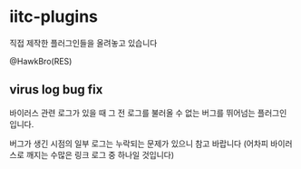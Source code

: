 # iitc-plugins

직접 제작한 플러그인들을 올려놓고 있습니다

@HawkBro(RES)

## virus log bug fix

바이러스 관련 로그가 있을 때 그 전 로그를 불러올 수 없는 버그를 뛰어넘는 플러그인 입니다.

버그가 생긴 시점의 일부 로그는 누락되는 문제가 있으니 참고 바랍니다 (어차피 바이러스로 깨지는 수많은 링크 로그 중 하나일 것입니다)
